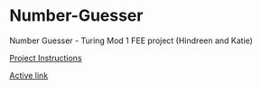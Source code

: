 # Number-Guesser
Number Guesser - Turing Mod 1 FEE project (Hindreen and Katie)

[Project Instructions](https://gist.github.com/kawilliams8/78d78c6683cf615dcccf0cf31b11db33)

[Active link](https://kawilliams8.github.io/Number-Guesser/)
